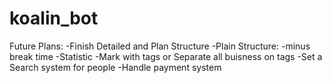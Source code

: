 # koalin_bot
Future Plans:
 -Finish Detailed and Plan Structure
  -Plain Structure: 
   -minus break time
 -Statistic 
 -Mark with tags or Separate all buisness on tags
 -Set a Search system for people
 -Handle payment system
